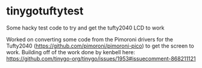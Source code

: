 # tinygotuftytest
Some hacky test code to try and get the tufty2040 LCD to work

Worked on converting some code from the Pimoroni drivers for the Tufty2040 (https://github.com/pimoroni/pimoroni-pico) to get the screen to work. Building off of the work done by kenbell here: https://github.com/tinygo-org/tinygo/issues/1953#issuecomment-868211121

